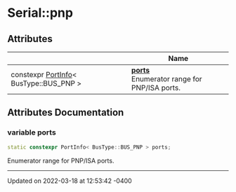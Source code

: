 # Serial::pnp


## Attributes

|                | Name           |
| -------------- | -------------- |
| constexpr [PortInfo](struct_serial_1_1_port_info.md)< BusType::BUS_PNP > | **[ports](namespace_serial_1_1pnp.md#variable-ports)** <br>Enumerator range for PNP/ISA ports.  |



## Attributes Documentation

### variable ports

```cpp
static constexpr PortInfo< BusType::BUS_PNP > ports;
```

Enumerator range for PNP/ISA ports. 




-------------------------------

Updated on 2022-03-18 at 12:53:42 -0400